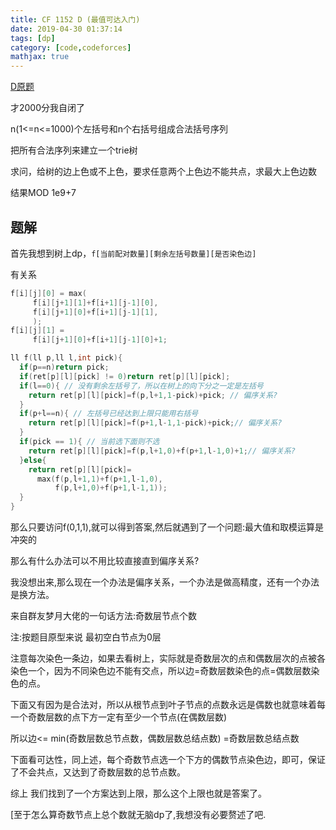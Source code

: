 ```yaml
---
title: CF 1152 D (最值可达入门)
date: 2019-04-30 01:37:14
tags: [dp]
category: [code,codeforces]
mathjax: true
---
```


[D原题](https://codeforces.com/contest/1152/problem/D)

才2000分我自闭了

n(1<=n<=1000)个左括号和n个右括号组成合法括号序列

把所有合法序列来建立一个trie树

求问，给树的边上色或不上色，要求任意两个上色边不能共点，求最大上色边数

结果MOD 1e9+7

## 题解

首先我想到树上dp，`f[当前配对数量][剩余左括号数量][是否染色边]`

有关系

```c++
f[i][j][0] = max(
     f[i][j+1][1]+f[i+1][j-1][0],
     f[i][j+1][0]+f[i+1][j-1][1],
     );
f[i][j][1] =
     f[i][j+1][0]+f[i+1][j-1][0]+1;
```

```c++
ll f(ll p,ll l,int pick){
  if(p==n)return pick;
  if(ret[p][l][pick] != 0)return ret[p][l][pick];
  if(l==0){ // 没有剩余左括号了，所以在树上的向下分之一定是左括号
    return ret[p][l][pick]=f(p,l+1,1-pick)+pick; // 偏序关系?
  }
  if(p+l==n){ // 左括号已经达到上限只能用右括号
    return ret[p][l][pick]=f(p+1,l-1,1-pick)+pick;// 偏序关系?
  }
  if(pick == 1){ // 当前选下面则不选
    return ret[p][l][pick]=f(p,l+1,0)+f(p+1,l-1,0)+1;// 偏序关系?
  }else{
    return ret[p][l][pick]=
      max(f(p,l+1,1)+f(p+1,l-1,0),
          f(p,l+1,0)+f(p+1,l-1,1));
  }
}
```

那么只要访问f(0,1,1),就可以得到答案,然后就遇到了一个问题:最大值和取模运算是冲突的

那么有什么办法可以不用比较直接直到偏序关系?

我没想出来,那么现在一个办法是偏序关系，一个办法是做高精度，还有一个办法是换方法。

来自群友梦月大佬的一句话方法:奇数层节点个数

注:按题目原型来说 最初空白节点为0层

注意每次染色一条边，如果去看树上，实际就是奇数层次的点和偶数层次的点被各染色一个，因为不同染色边不能有交点，所以边=奇数层数染色的点=偶数层数染色的点。

下面又有因为是合法对，所以从根节点到叶子节点的点数永远是偶数也就意味着每一个奇数层数的点下方一定有至少一个节点(在偶数层数)

所以边<= min(奇数层数总节点数，偶数层数总结点数) =奇数层数总结点数

下面看可达性，同上述，每个奇数节点选一个下方的偶数节点染色边，即可，保证了不会共点，又达到了奇数层数的总节点数。

综上 我们找到了一个方案达到上限，那么这个上限也就是答案了。

[至于怎么算奇数节点上总个数就无脑dp了,我想没有必要赘述了吧.

